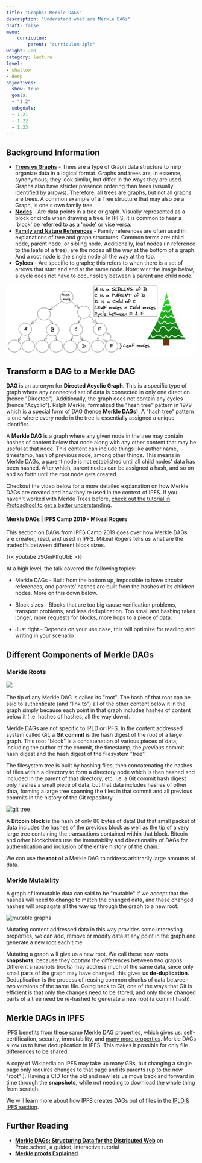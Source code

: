 ```yaml
---
title: "Graphs: Merkle DAGs"
description: "Understand what are Merkle DAGs"
draft: false
menu:
    curriculum:
        parent: "curriculum-ipld"
weight: 200
category: lecture
level:
- shallow
- deep
objectives:
  show: true
  goals:
  - "1.2"
  subgoals:
  - 1.21
  - 1.22
  - 1.23
---
```

## Background Information
- [**Trees vs Graphs**](https://towardsdatascience.com/graph-theory-introduction-to-trees-a34ab267fc28) - Trees are a type of Graph data structure to help organize data in a logical format. Graphs and trees are, in essence, synonymous; they look similar, but differ in the ways they are used. Graphs also have stricter presence ordering than trees (visually identified by arrows). Therefore, all trees are graphs, but not all graphs are trees. A common example of a Tree structure that may also be a Graph, is one's own family tree.
- [**Nodes**](https://stackoverflow.com/questions/28762037/what-is-node-in-a-tree) - Are data points in a tree or graph. Visually represented as a block or circle when drawing a tree. In IPFS, it is common to hear a 'block' be referred to as a 'node' or vise versa. 
- [**Family and Nature References**](https://en.wikipedia.org/wiki/Tree_%28data_structure%29#Terminology) - Family references are often used in explanations of tree and graph structures. Common terms are: child node, parent node, or sibling node. Additionally, leaf nodes (in reference to the leafs of a tree), are the nodes all the way at the bottom of a graph. And a root node is the single node all the way at the top.
- **Cylces** - Are specific to graphs; this refers to when there is a set of arrows that start and end at the same node. Note: w.r.t the image below, a cycle does not have to occur solely between a parent and child node.

![Graph next to a nature tree](treevstree.png)

## Transform a DAG to a Merkle DAG
**DAG** is an acronym for **Directed Acyclic Graph**. This is a specific type of graph where any connected set of data is connected in only one direction (hence "Directed"). Additionally, the graph does not contain any cycles (hence "Acyclic"). Ralph Merkle, formalized the "hash tree" pattern in 1979 which is a special form of DAG (hence **Merkle DAGs**). A "hash tree" pattern is one where every node in the tree is essentially assigned a unique identifier. 

A **Merkle DAG** is a graph where any given node in the tree may contain hashes of content below that node along with any other content that may be useful at that node. This content can include things like author name, timestamp, hash of previous node, among other things. This means in Merkle DAGs, a parent node is not established until all child nodes' data has been hashed. After which, parent nodes can be assigned a hash, and so on and so forth until the root node gets created.

Checkout the video below for a more detailed explanation on how Merkle DAGs are created and how they're used in the context of IPFS. If you haven't worked with Merkle Trees before, [check out the tutorial in Protoschool to get a better understanding](https://proto.school/merkle-dags/01).

#### Merkle DAGs | IPFS Camp 2019 - Mikeal Rogers

This section on DAGs from IPFS Camp 2019 goes over how Merkle DAGs are created, read, and used in IPFS. Mikeal Rogers tells us what are the tradeoffs between different block sizes.

{{< youtube z9GmPIfqUbE >}}

At a high level, the talk covered the following topics:

* Merkle DAGs - Built from the bottom up, impossible to have circular references, and parents’ hashes are built from the hashes of its children nodes. More on this down below.

* Block sizes - Blocks that are too big cause verification problems, transport problems, and less deduplication. Too small and hashing takes longer, more requests for blocks, more hops to a piece of data. 

* Just right - Depends on your use case, this will optimize for reading and writing in your scenario

## Different Components of Merkle DAGs
### Merkle Roots

![](<../../.gitbook/assets/ipld\_merkle\_roots (1).png>)

The tip of any Merkle DAG is called its "root". The hash of that root can be said to authenticate (and "link to") all of the other content below it in the graph simply because each point in that graph includes hashes of content below it (i.e. hashes of hashes, all the way down).

Merkle DAGs are not specific to IPLD or IPFS. In the content addressed system called Git, a **Git commit** is the hash digest of the root of a large graph. This root "block" is a concatenation of various pieces of data, including the author of the commit, the timestamp, the _previous_ commit hash digest and the hash digest of the filesystem "tree". 

The filesystem tree is built by hashing files, then concatenating the hashes of files within a directory to form a directory node which is then hashed and included in the parent of that directory, etc. i.e. a Git commit hash digest only hashes a small piece of data, but that data includes hashes of other data, forming a large tree spanning the files in that commit and all previous commits in the history of the Git repository.

![git tree](overview.png)

A **Bitcoin block** is the hash of only 80 bytes of data! But that small packet of data includes the hashes of the previous block as well as the tip of a very large tree containing the transactions contained within that block. Bitcoin and other blockchains use the immutability and directionality of DAGs for authentication and inclusion of the entire history of the chain.

We can use the **root** of a Merkle DAG to address arbitrarily large amounts of data.

### Merkle Mutability

A graph of immutable data can said to be "mutable" if we accept that the hashes will need to change to match the changed data, and these changed hashes will propagate all the way up through the graph to a new root.

![mutable graphs](mutability.png)

Mutating content addressed data in this way provides some interesting properties, we can add, remove or modify data at any point in the graph and generate a new root each time.

Mutating a graph will give us a new root. We call these new roots **snapshots**, because they _capture_ the differences between two graphs. Different snapshots (roots) may address much of the same data, since only small parts of the graph may have changed, this gives us **de-duplication**.  Deduplication is the process of reusing common chunks of data between two versions of the same file. Going back to Git, one of the ways that Git is efficient is that only the changes need to be stored, and only those changed parts of a tree need be re-hashed to generate a new root (a commit hash).

## Merkle DAGs in IPFS

IPFS benefits from these same Merkle DAG properties, which gives us: self-certification, security, immutability, and [many more properties](/curriculum/ipld/content-addressing-cids/#cids-are-immutable-links). Merkle DAGs allow us to have deduplication in IPFS. This makes it possible for only file differences to be shared. 

A copy of Wikipedia on IPFS may take up many GBs, but changing a single page only requires changes to that page and its parents (up to the new "root"!). Having a CID for the old and new lets us move back and forward in time through the **snapshots**, while not needing to download the whole thing from scratch.

We will learn more about how IPFS creates DAGs out of files in the [IPLD & IPFS section](/curriculum/ipld/ipld-and-ipfs/).

## Further Reading

* [**Merkle DAGs: Structuring Data for the Distributed Web**](https://proto.school/merkle-dags) on Proto.school, a guided, interactive tutorial
* [**Merkle proofs Explained**](https://medium.com/crypto-0-nite/merkle-proofs-explained-6dd429623dc5)